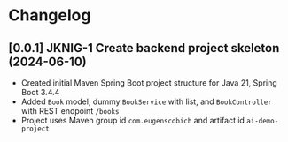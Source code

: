 # Changelog

## [0.0.1] JKNIG-1 Create backend project skeleton (2024-06-10)
- Created initial Maven Spring Boot project structure for Java 21, Spring Boot 3.4.4
- Added `Book` model, dummy `BookService` with list, and `BookController` with REST endpoint `/books`
- Project uses Maven group id `com.eugenscobich` and artifact id `ai-demo-project`

